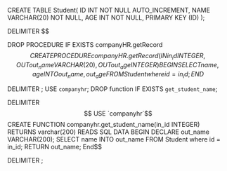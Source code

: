 CREATE TABLE Student(
   ID   INT NOT NULL AUTO_INCREMENT,
   NAME VARCHAR(20) NOT NULL,
   AGE  INT NOT NULL,
   PRIMARY KEY (ID)
);


DELIMITER $$

DROP PROCEDURE IF EXISTS companyHR.getRecord $$
CREATE PROCEDURE companyHR.getRecord (
IN in_id INTEGER,
OUT out_name VARCHAR(20),
OUT out_age  INTEGER)
BEGIN
   SELECT name, age
   INTO out_name, out_age
   FROM Student where id = in_id;
END $$

DELIMITER ;
USE `companyhr`;
DROP function IF EXISTS `get_student_name`;

DELIMITER $$
USE `companyhr`$$
CREATE FUNCTION companyhr.get_student_name(in_id INTEGER)
RETURNS varchar(200) READS SQL DATA
BEGIN
DECLARE out_name VARCHAR(200);
   SELECT name
   INTO out_name
   FROM Student where id = in_id;
RETURN out_name; 
End$$

DELIMITER ;